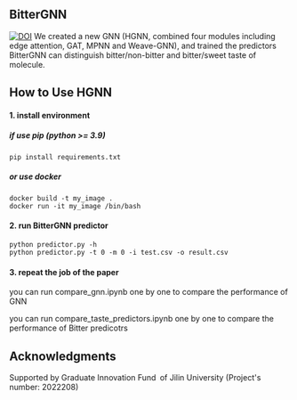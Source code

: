 ## BitterGNN
[![DOI](https://zenodo.org/badge/DOI/10.5281/zenodo.10018600.svg)](https://doi.org/10.5281/zenodo.10018600)
We created a new GNN (HGNN, combined four modules including edge attention, GAT, MPNN and Weave-GNN), and trained the predictors BitterGNN can distinguish bitter/non-bitter and bitter/sweet taste of molecule. 

## How to Use HGNN
#### 1. install environment 
##### if use pip (python >= 3.9)
``` 
pip install requirements.txt
```
##### or use docker
``` 
docker build -t my_image .
docker run -it my_image /bin/bash
```

#### 2. run BitterGNN predictor
```
python predictor.py -h
python predictor.py -t 0 -m 0 -i test.csv -o result.csv
```

#### 3. repeat the job of the paper
you can run compare_gnn.ipynb one by one to compare the performance of GNN

you can run compare_taste_predictors.ipynb one by one to compare the performance of Bitter predicotrs



## Acknowledgments
Supported by Graduate Innovation Fund of Jilin University (Project's number: 2022208)

